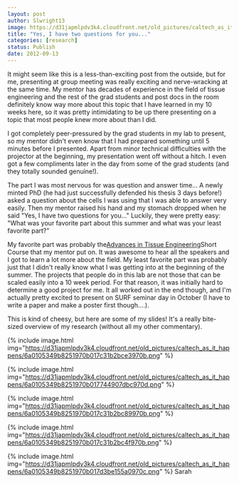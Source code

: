 ```yaml
---
layout: post
author: Slwright13
image: https://d31japmlpdv3k4.cloudfront.net/old_pictures/caltech_as_it_happens/6a0105349b8251970b017c31b2bd09970b.png
title: "Yes, I have two questions for you..." 
categories: [research]
status: Publish
date: 2012-09-13
---
```



It might seem like this is a less-than-exciting post from the outside, but for me, presenting at group meeting was really exciting and nerve-wracking at the same time. My mentor has decades of experience in the field of tissue engineering and the rest of the grad students and post docs in the room definitely know way more about this topic that I have learned in my 10 weeks here, so it was pretty intimidating to be up there presenting on a topic that most people knew more about than I did.

I got completely peer-pressured by the grad students in my lab to present, so my mentor didn't even know that I had prepared something until 5 minutes before I presented. Apart from minor technical difficulties with the projector at the beginning, my presentation went off without a hitch. I even got a few compliments later in the day from some of the grad students (and they totally sounded genuine!).

The part I was most nervous for was question and answer time... A newly minted PhD (he had just successfully defended his thesis 3 days before!) asked a question about the cells I was using that I was able to answer very easily. Then my mentor raised his hand and my stomach dropped when he said "Yes, I have two questions for you..." Luckily, they were pretty easy: "What was your favorite part about this summer and what was your least favorite part?"

My favorite part was probably the<a href="https://caltech.typepad.com/caltech_as_it_happens/2012/08/advances-in-tissue-engineering-not-final.html" target="_self">Advances in Tissue Engineering</a>Short Course that my mentor put on. It was awesome to hear all the speakers and I got to learn a lot more about the field. My least favorite part was probably just that I didn't really know what I was getting into at the beginning of the summer. The projects that people do in this lab are not those that can be scaled easily into a 10 week period. For that reason, it was initially hard to determine a good project for me. It all worked out in the end though, and I'm actually pretty excited to present on SURF seminar day in October (I have to write a paper and make a poster first though....).

This is kind of cheesy, but here are some of my slides! It's a really bite-sized overview of my research (without all my other commentary).


{% include image.html img="https://d31japmlpdv3k4.cloudfront.net/old_pictures/caltech_as_it_happens/6a0105349b8251970b017c31b2bce3970b.png" %}

{% include image.html img="https://d31japmlpdv3k4.cloudfront.net/old_pictures/caltech_as_it_happens/6a0105349b8251970b017744907dbc970d.png" %}

{% include image.html img="https://d31japmlpdv3k4.cloudfront.net/old_pictures/caltech_as_it_happens/6a0105349b8251970b017c31b2bc89970b.png" %}

{% include image.html img="https://d31japmlpdv3k4.cloudfront.net/old_pictures/caltech_as_it_happens/6a0105349b8251970b017c31b2bc4f970b.png" %}

{% include image.html img="https://d31japmlpdv3k4.cloudfront.net/old_pictures/caltech_as_it_happens/6a0105349b8251970b017d3be155a0970c.png" %}
Sarah

